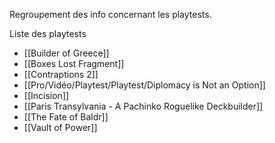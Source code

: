Regroupement des info concernant les playtests.

Liste des playtests
- [[Builder of Greece]]
- [[Boxes Lost Fragment]]
- [[Contraptions 2]]
- [[Pro/Vidéo/Playtest/Playtest/Diplomacy is Not an Option]]
- [[Incision]]
- [[Paris Transylvania - A Pachinko Roguelike Deckbuilder]]
- [[The Fate of Baldr]]
- [[Vault of Power]]